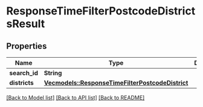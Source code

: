 # ResponseTimeFilterPostcodeDistrictsResult

## Properties
Name | Type | Description | Notes
------------ | ------------- | ------------- | -------------
**search_id** | **String** |  | 
**districts** | [**Vec<models::ResponseTimeFilterPostcodeDistrict>**](ResponseTimeFilterPostcodeDistrict.md) |  | 

[[Back to Model list]](../README.md#documentation-for-models) [[Back to API list]](../README.md#documentation-for-api-endpoints) [[Back to README]](../README.md)


